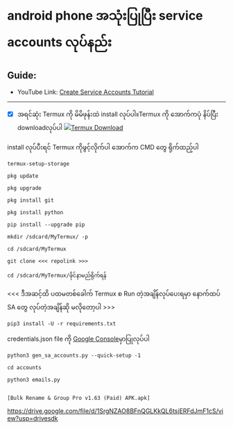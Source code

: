 #  android phone အသုံးပြုပြီး service accounts လုပ်နည်း
## Guide:
- YouTube Link: [Create Service Accounts Tutorial](https://youtu.be/qvPuFFrBD2c)
------
- [x] အရင်ဆုံး Termux ကို မိမိဖုန်းထဲ install လုပ်ပါ။Termux ကို ​အောက်ကပုံ နိပ်ပြီး downloadလုပ်ပါ
[![](https://telegra.ph/file/f302ba135e2cc33b23194.gif)Termux Download](https://drive.google.com/file/d/1jnx0F3onc_vzaIMaUEqRh5zJPaAbBrsb/view?usp=drive_link)

install လုပ်ပီးရင် Termux ကိုဖွင့်လိုက်ပါ
​အောက်က CMD ​တွေ ရိုက်ထည့်ပါ
```
termux-setup-storage
```
```
pkg update
```
```
pkg upgrade 
```
```
pkg install git
```
```
pkg install python
```
```
pip install --upgrade pip
```
```
mkdir /sdcard/MyTermux/ -p
```
```
cd /sdcard/MyTermux
```
```
git clone <<< repolink >>>
```
```
cd /sdcard/MyTermux/ဖိုင်နာမည်ရိုက်ရန်
```
<<< ဒီအဆင့်ထိ ပထမတစ်ခေါက် Termux စ Run တဲ့အချိန်လုပ်ပေးရမှာ
နောက်ထပ် SA တွေ လုပ်တဲ့အချိန်ဆို မလိုတော့ပါ >>>
```
pip3 install -U -r requirements.txt
```
credentials.json file ကို [Google Console](https://console.cloud.google.com/?pli=1)မှာပြုလုပ်ပါ

```
python3 gen_sa_accounts.py --quick-setup -1
```
```
cd accounts
```
```
python3 emails.py
```
```

[Bulk Rename & Group Pro v1.63 (Paid) APK.apk]
```

https://drive.google.com/file/d/1SrgNZAO8BFnQGLKkQL6tsjERFdJmF1cS/view?usp=drivesdk

